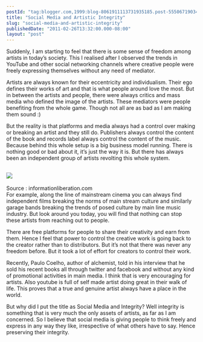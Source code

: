 ```yaml
---
postId: "tag:blogger.com,1999:blog-8061911113731935185.post-5550671903429984746"
title: "Social Media and Artistic Integrity"
slug: "social-media-and-artistic-integrity"
publishedDate: "2011-02-26T13:32:00.000-08:00"
layout: "post"
---
```


Suddenly, I am starting to feel that there is some sense of freedom among
artists in today’s society. This I realised after I observed the trends in
YouTube and other social networking channels where creative people were freely
expressing themselves without any need of mediator.  
  
Artists are always known for their eccentricity and individualism. Their ego
defines their works of art and that is what people around love the most. But
in between the artists and people, there were always critics and mass media
who defined the image of the artists. These mediators were people benefiting
from the whole game. Though not all are as bad as I am making them sound :)  
  
But the reality is that platforms and media always had a control over making
or breaking an artist and they still do. Publishers always control the content
of the book and records label always control the content of the music. Because
behind this whole setup is a big business model running. There is nothing good
or bad about it, it’s just the way it is. But there has always been an
independent group of artists revolting this whole system.  
  
[![](http://www.informationliberation.com/files/ftnhd.JPG)](http://www.informationliberation.com/files/ftnhd.JPG)  
---  
Source : informationliberation.com  
For example, along the line of mainstream cinema you can always find
independent films breaking the norms of main stream culture and similarly
garage bands breaking the trends of posed culture by main line music industry.
But look around you today, you will find that nothing can stop these artists
from reaching out to people.  
  
There are free platforms for people to share their creativity and earn from
them. Hence I feel that power to control the creative work is going back to
the creator rather than to distributors. But it’s not that there was never any
freedom before. But it took a lot of effort for creators to control their
work.  
  
Recently, Paulo Coelho, author of alchemist, told in his interview that he
sold his recent books all through twitter and facebook and without any kind of
promotional activities in main media. I think that is very encouraging for
artists. Also youtube is full of self made artist doing great in their walk of
life. This proves that a true and genuine artist always have a place in the
world.  
  
But why did I put the title as Social Media and Integrity? Well integrity is
something that is very much the only assets of artists, as far as I am
concerned. So I believe that social media is giving people to think freely and
express in any way they like, irrespective of what others have to say. Hence
preserving their integrity.

